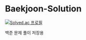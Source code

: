 # Baekjoon-Solution
[![Solved.ac 프로필](http://mazassumnida.wtf/api/v2/generate_badge?boj=codinghoneyjam)](https://solved.ac/codinghoneyjam)

백준 문제 풀이 저장용
